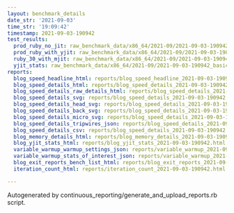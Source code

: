 ```yaml
---
layout: benchmark_details
date_str: '2021-09-03'
time_str: '19:09:42'
timestamp: 2021-09-03-190942
test_results:
  prod_ruby_no_jit: raw_benchmark_data/x86_64/2021-09/2021-09-03-190942_basic_benchmark_prod_ruby_no_jit.json
  prod_ruby_with_yjit: raw_benchmark_data/x86_64/2021-09/2021-09-03-190942_basic_benchmark_prod_ruby_with_yjit.json
  ruby_30_with_mjit: raw_benchmark_data/x86_64/2021-09/2021-09-03-190942_basic_benchmark_ruby_30_with_mjit.json
  yjit_stats: raw_benchmark_data/x86_64/2021-09/2021-09-03-190942_basic_benchmark_yjit_stats.json
reports:
  blog_speed_headline_html: reports/blog_speed_headline_2021-09-03-190942.html
  blog_speed_details_html: reports/blog_speed_details_2021-09-03-190942.html
  blog_speed_details_raw_details_html: reports/blog_speed_details_2021-09-03-190942.raw_details.html
  blog_speed_details_svg: reports/blog_speed_details_2021-09-03-190942.svg
  blog_speed_details_head_svg: reports/blog_speed_details_2021-09-03-190942.head.svg
  blog_speed_details_back_svg: reports/blog_speed_details_2021-09-03-190942.back.svg
  blog_speed_details_micro_svg: reports/blog_speed_details_2021-09-03-190942.micro.svg
  blog_speed_details_tripwires_json: reports/blog_speed_details_2021-09-03-190942.tripwires.json
  blog_speed_details_csv: reports/blog_speed_details_2021-09-03-190942.csv
  blog_memory_details_html: reports/blog_memory_details_2021-09-03-190942.html
  blog_yjit_stats_html: reports/blog_yjit_stats_2021-09-03-190942.html
  variable_warmup_warmup_settings_json: reports/variable_warmup_2021-09-03-190942.warmup_settings.json
  variable_warmup_stats_of_interest_json: reports/variable_warmup_2021-09-03-190942.stats_of_interest.json
  blog_exit_reports_bench_list_html: reports/blog_exit_reports_2021-09-03-190942.bench_list.html
  iteration_count_html: reports/iteration_count_2021-09-03-190942.html

---
```

Autogenerated by continuous_reporting/generate_and_upload_reports.rb script.
